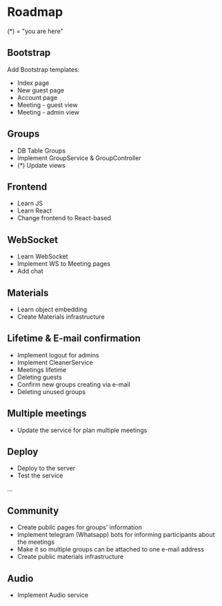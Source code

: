 # Roadmap

(*) = "you are here"

## Bootstrap
Add Bootstrap templates:
- Index page
- New guest page
- Account page
- Meeting - guest view
- Meeting - admin view

## Groups
- DB Table Groups
- Implement GroupService & GroupController
- (*) Update views

## Frontend
- Learn JS
- Learn React
- Change frontend to React-based

## WebSocket
- Learn WebSocket
- Implement WS to Meeting pages
- Add chat

## Materials
- Learn object embedding
- Create Materials infrastructure

## Lifetime & E-mail confirmation
- Implement logout for admins
- Implement CleanerService
- Meetings lifetime
- Deleting guests
- Confirm new groups creating via e-mail
- Deleting unused groups

## Multiple meetings
- Update the service for plan multiple meetings

## Deploy
- Deploy to the server
- Test the service

...

## Community
- Create public pages for groups' information
- Implement telegram (Whatsapp) bots for informing participants about the meetings
- Make it so multiple groups can be attached to one e-mail address
- Create public materials infrastructure

## Audio
- Implement Audio service